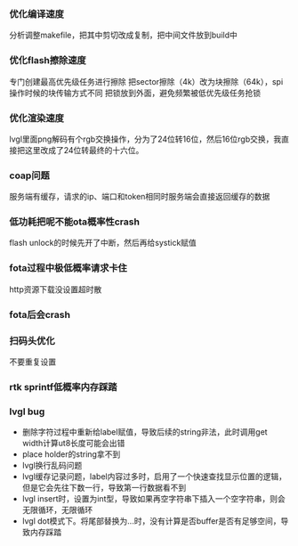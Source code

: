 ### 优化编译速度
分析调整makefile，把其中剪切改成复制，把中间文件放到build中
### 优化flash擦除速度
专门创建最高优先级任务进行擦除
把sector擦除（4k）改为块擦除（64k），spi操作时候的块传输方式不同
把锁放到外面，避免频繁被低优先级任务抢锁
### 优化渲染速度
lvgl里面png解码有个rgb交换操作，分为了24位转16位，然后16位rgb交换，我直接把这里改成了24位转最终的十六位。

### coap问题
服务端有缓存，请求的ip、端口和token相同时服务端会直接返回缓存的数据

### 低功耗把呢不能ota概率性crash
flash unlock的时候先开了中断，然后再给systick赋值


### fota过程中极低概率请求卡住
http资源下载没设置超时散

### fota后会crash

### 扫码头优化
不要重复设置

### rtk sprintf低概率内存踩踏

### lvgl bug
* 删除字符过程中重新给label赋值，导致后续的string非法，此时调用get width计算ut8长度可能会出错
* place holder的string拿不到
* lvgl换行乱码问题
* lvgl缓存记录问题，label内容过多时，启用了一个快速查找显示位置的逻辑，但是它会先往下数一行，导致第一行数据看不到
* lvgl insert时，设置为int型，导致如果再空字符串下插入一个空字符串，则会无限循环，无限循环
* lvgl dot模式下。将尾部替换为...时，没有计算是否buffer是否有足够空间，导致内存踩踏



